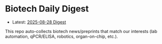 # Biotech Daily Digest

- Latest: [2025-08-28 Digest](digest/2025-08-28.md)

This repo auto-collects biotech news/preprints that match our interests (lab automation, qPCR/ELISA, robotics, organ-on-chip, etc.).
